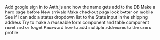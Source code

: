 Add google sign in to Auth.js and how the name gets add to the DB
Make a hero page before New arrivals
Make checkout page look better on mobile
See if I can add a states dropdown list to the State input in the shipping address
Try to make a reuseable form component and table component
reset and or forget Password
how to add multiple addresses to the users profile
